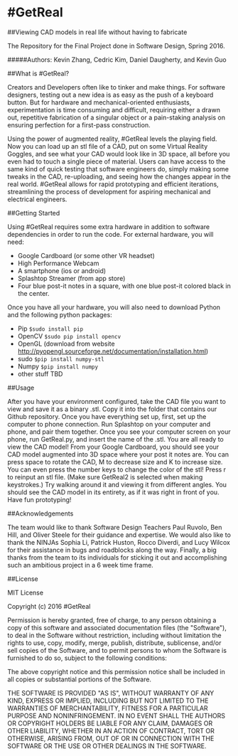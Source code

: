# #GetReal

##Viewing CAD models in real life without having to fabricate

The Repository for the Final Project done in Software Design, Spring 2016. 

#####Authors: Kevin Zhang, Cedric Kim, Daniel Daugherty, and Kevin Guo


##What is #GetReal?

Creators and Developers often like to tinker and make things. For software designers, testing out a new idea is as easy as the push of a keyboard button. But for hardware and mechanical-oriented enthusiasts, experimentation is time consuming and difficult, requiring either a drawn out, repetitive fabrication of a singular object or a pain-staking analysis on ensuring perfection for a first-pass construction. 

Using the power of augmented reality, #GetReal levels the playing field. Now you can load up an stl file of a CAD, put on some Virtual Reality Goggles, and see what your CAD would look like in 3D space, all before you even had to touch a single piece of material. Users can have access to the same kind of quick testing that software engineers do, simply making some tweaks in the CAD, re-uploading, and seeing how the changes appear in the real world. #GetReal allows for rapid prototyping and efficient iterations, streamlining the process of development for aspiring mechanical and electrical engineers.

##Getting Started

Using #GetReal requires some extra hardware in addition to software dependencies in order to run the code. For external hardware, you will need: 

 - Google Cardboard (or some other VR headset)
 - High Performance Webcam
 - A smartphone (ios or android)
 - Splashtop Streamer (from app store)
 - Four blue post-it notes in a square, with one blue post-it colored black in the center.
 
Once you have all your hardware, you will also need to download Python and the following python packages:
 
 - Pip `$sudo install pip`
 - OpenCV `$sudo pip install opencv`
 - OpenGL (download from website http://pyopengl.sourceforge.net/documentation/installation.html)
 - sudo `$pip install numpy-stl`
 - Numpy `$pip install numpy`
 - other stuff TBD

##Usage

After you have your environment configured, take the CAD file you want to view and save it as a binary .stl. Copy it into the folder that contains our Github repository. Once you have everything set up, first, set up the computer to phone connection. Run Splashtop on your computer and phone, and pair them together. Once you see your computer screen on your phone, run GetReal.py, and insert the name of the .stl. You are all ready to view the CAD model! From your Google Cardboard, you should see your CAD model augmented into 3D space where your post it notes are. You can press space to rotate the CAD, M to decrease size and K to increase size. You can even press the number keys to change the color of the stl! Press r to reinput an stl file. (Make sure GetReal2 is selected when making keystrokes.) Try walking around it and viewing it from different angles. You should see the CAD model in its entirety, as if it was right in front of you. Have fun prototyping!


##Acknowledgements

The team would like to thank Software Design Teachers Paul Ruvolo, Ben Hill, and Oliver Steele for their guidance and expertise. We would also like to thank the NINJAs Sophia Li, Patrick Huston, Rocco Diverdi, and Lucy Wilcox for their assistance in bugs and roadblocks along the way. Finally, a big thanks from the team to its individuals for sticking it out and accomplishing such an ambitious project in a 6 week time frame.

##License

MIT License

Copyright (c) 2016 #GetReal

Permission is hereby granted, free of charge, to any person obtaining a copy
of this software and associated documentation files (the "Software"), to deal
in the Software without restriction, including without limitation the rights
to use, copy, modify, merge, publish, distribute, sublicense, and/or sell
copies of the Software, and to permit persons to whom the Software is
furnished to do so, subject to the following conditions:

The above copyright notice and this permission notice shall be included in all
copies or substantial portions of the Software.

THE SOFTWARE IS PROVIDED "AS IS", WITHOUT WARRANTY OF ANY KIND, EXPRESS OR
IMPLIED, INCLUDING BUT NOT LIMITED TO THE WARRANTIES OF MERCHANTABILITY,
FITNESS FOR A PARTICULAR PURPOSE AND NONINFRINGEMENT. IN NO EVENT SHALL THE
AUTHORS OR COPYRIGHT HOLDERS BE LIABLE FOR ANY CLAIM, DAMAGES OR OTHER
LIABILITY, WHETHER IN AN ACTION OF CONTRACT, TORT OR OTHERWISE, ARISING FROM,
OUT OF OR IN CONNECTION WITH THE SOFTWARE OR THE USE OR OTHER DEALINGS IN THE
SOFTWARE.

